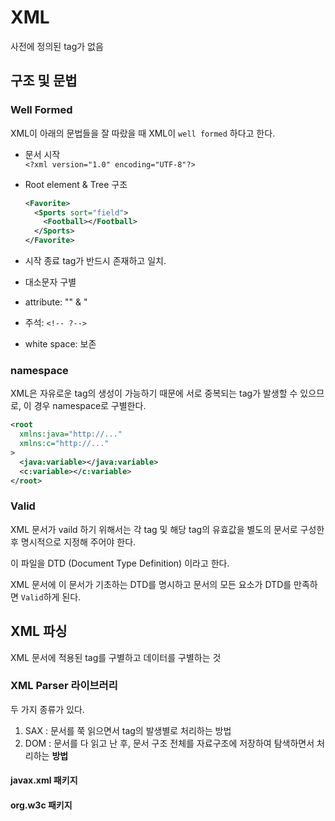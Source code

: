# XML

사전에 정의된 tag가 없음

## 구조 및 문법

### Well Formed

XML이 아래의 문법들을 잘 따랐을 때 XML이 `well formed` 하다고 한다.

- 문서 시작  
    `<?xml version="1.0" encoding="UTF-8"?>`
- Root element & Tree 구조

    ```xml
    <Favorite>
      <Sports sort="field">
        <Football></Football>
      </Sports>
    </Favorite>
    ```

- 시작 종료 tag가 반드시 존재하고 일치.
- 대소문자 구별
- attribute: "" & "
- 주석: `<!-- ?-->`
- white space: 보존

### namespace

XML은 자유로운 tag의 생성이 가능하기 때문에 서로 중복되는 tag가 발생할 수 있으므로, 이 경우 namespace로 구별한다.

```xml
<root 
  xmlns:java="http://..."
  xmlns:c="http://..."
>
  <java:variable></java:variable>
  <c:variable></c:variable>
</root>
```

### Valid

XML 문서가 vaild 하기 위해서는 각 tag 및 해당 tag의 유효값을 별도의 문서로 구성한 후 명시적으로 지정해 주어야 한다.

이 파일을 DTD (Document Type Definition) 이라고 한다.

XML 문서에 이 문서가 기초하는 DTD를 명시하고 문서의 모든 요소가 DTD를 만족하면 `Valid`하게 된다.

## XML 파싱

XML 문서에 적용된 tag를 구별하고 데이터를 구별하는 것

### XML Parser 라이브러리

두 가지 종류가 있다.

1. SAX : 문서를 쭉 읽으면서 tag의 발생별로 처리하는 방법
2. DOM : 문서를 다 읽고 난 후, 문서 구조 전체를 자료구조에 저장하여 탐색하면서 처리하는 **방법**

#### javax.xml 패키지

#### org.w3c 패키지